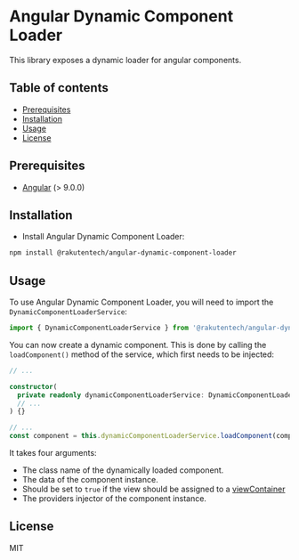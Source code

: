 # Angular Dynamic Component Loader

This library exposes a dynamic loader for angular components.

## Table of contents

- [Prerequisites](#Prerequisites)
- [Installation](#Installation)
- [Usage](#usage)
- [License](#license)

## Prerequisites

- [Angular](https://angular.io/) (> 9.0.0)

## Installation

- Install Angular Dynamic Component Loader:

```bash
npm install @rakutentech/angular-dynamic-component-loader
```

## Usage

To use Angular Dynamic Component Loader, you will need to import the `DynamicComponentLoaderService`:

```typescript
import { DynamicComponentLoaderService } from '@rakutentech/angular-dynamic-component-loader';
```

You can now create a dynamic component. This is done by calling the `loadComponent()` method of the service, which first needs to be injected:

```typescript
// ...

constructor(
  private readonly dynamicComponentLoaderService: DynamicComponentLoaderService,
  // ...
) {}

// ...
const component = this.dynamicComponentLoaderService.loadComponent(componentType, {}, true, instanceInjector);
```

It takes four arguments:

- The class name of the dynamically loaded component.
- The data of the component instance.
- Should be set to `true` if the view should be assigned to a [viewContainer](https://angular.io/api/core/ApplicationRef#attachView)
- The providers injector of the component instance.

## License

MIT
